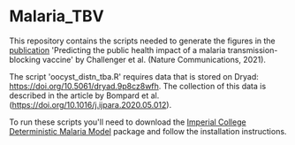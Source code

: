 # Malaria_TBV

This repository contains the scripts needed to generate the figures in the [publication](https://doi.org/10.1038/s41467-021-21775-3) 'Predicting the public health impact of a malaria transmission-blocking vaccine' by Challenger et al. (Nature Communications, 2021).

The script 'oocyst_distn_tba.R' requires data that is stored on Dryad: https://doi.org/10.5061/dryad.9p8cz8wfh. The collection of this data is described in the article by Bompard et al. (https://doi.org/10.1016/j.ijpara.2020.05.012).

To run these scripts you'll need to download the [Imperial College Deterministic Malaria Model](https://github.com/mrc-ide/deterministic-malaria-model) package and follow the installation instructions.
